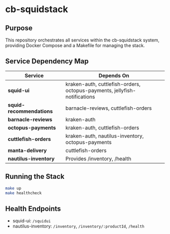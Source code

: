 
# cb-squidstack

## Purpose
This repository orchestrates all services within the cb-squidstack system, providing Docker Compose and a Makefile for managing the stack.

## Service Dependency Map

| Service               | Depends On                                        |
|------------------------|--------------------------------------------------|
| **squid-ui**           | kraken-auth, cuttlefish-orders, octopus-payments, jellyfish-notifications |
| **squid-recommendations** | barnacle-reviews, cuttlefish-orders            |
| **barnacle-reviews**   | kraken-auth                                      |
| **octopus-payments**   | kraken-auth, cuttlefish-orders                   |
| **cuttlefish-orders**  | kraken-auth, nautilus-inventory, octopus-payments |
| **manta-delivery**     | cuttlefish-orders                                 |
| **nautilus-inventory** | Provides /inventory, /health                     |

## Running the Stack
```bash
make up
make healthcheck
```

## Health Endpoints
- squid-ui: `/squidui`
- nautilus-inventory: `/inventory`, `/inventory/:productId`, `/health`
